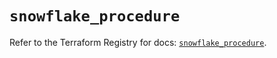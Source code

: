 # `snowflake_procedure`

Refer to the Terraform Registry for docs: [`snowflake_procedure`](https://registry.terraform.io/providers/snowflake-labs/snowflake/0.94.0/docs/resources/procedure).
